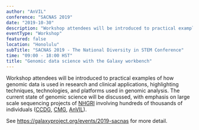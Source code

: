 ```yaml
---
author: "AnVIL"
conference: "SACNAS 2019"
date: "2019-10-30"
description: "Workshop attendees will be introduced to practical examples of how genomic data is used in research and clinical applications, highlighting techniques, technologies, and platforms used in genomic analysis."
eventType: "Workshop"
featured: false
location: "Honolulu"
subTitle: "SACNAS 2019 - The National Diversity in STEM Conference"
time: "09:00 - 18:00 HST"
title: "Genomic data science with the Galaxy workbench"
---
```


<event-hero></event-hero>

Workshop attendees will be introduced to practical examples of how genomic data is used in research and clinical applications, highlighting techniques, technologies, and platforms used in genomic analysis. The current state of genomic science will be discussed, with emphasis on large scale sequencing projects of [NHGRI](https://www.genome.gov) involving hundreds of thousands of individuals ([CCDG](https://www.genome.gov/Funded-Programs-Projects/NHGRI-Genome-Sequencing-Program/Centers-for-Common-Disease-Genomics), [CMG](https://www.genome.gov/Funded-Programs-Projects/NHGRI-Genome-Sequencing-Program/Centers-for-Mendelian-Genomics-CMG), [AnVIL](https://www.genome.gov/Funded-Programs-Projects/Computational-Genomics-and-Data-Science-Program/Genomic-Analysis-Visualization-Informatics-Lab-space-AnVIL)).

See <https://galaxyproject.org/events/2019-sacnas> for more detail.
